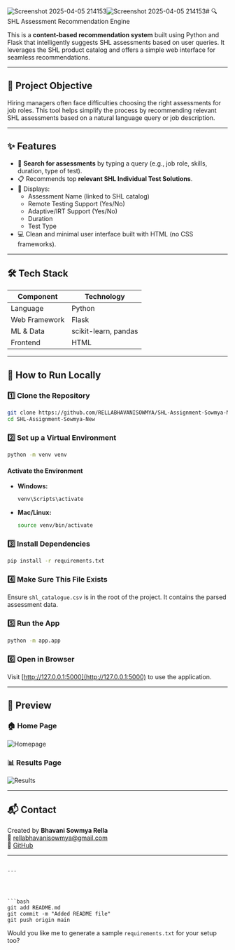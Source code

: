 ![Screenshot 2025-04-05 214153](https://github.com/user-attachments/assets/bf94763e-debb-4ab5-bf7b-cd8d05bfc24b)![Screenshot 2025-04-05 214153](https://github.com/user-attachments/assets/21f5dde4-127b-4a27-9955-f5b8e7acc005)# 🔍 SHL Assessment Recommendation Engine

This is a **content-based recommendation system** built using Python and Flask that intelligently suggests SHL assessments based on user queries. It leverages the SHL product catalog and offers a simple web interface for seamless recommendations.

---

## 🧠 Project Objective

Hiring managers often face difficulties choosing the right assessments for job roles. This tool helps simplify the process by recommending relevant SHL assessments based on a natural language query or job description.

---

## ✨ Features

- 🔎 **Search for assessments** by typing a query (e.g., job role, skills, duration, type of test).
- 📋 Recommends top **relevant SHL Individual Test Solutions**.
- 🧾 Displays:
  - Assessment Name (linked to SHL catalog)
  - Remote Testing Support (Yes/No)
  - Adaptive/IRT Support (Yes/No)
  - Duration
  - Test Type
- 💻 Clean and minimal user interface built with HTML (no CSS frameworks).
  
---

## 🛠️ Tech Stack

| Component     | Technology         |
|---------------|--------------------|
| Language      | Python             |
| Web Framework | Flask              |
| ML & Data     | scikit-learn, pandas |
| Frontend      | HTML               |

---

## 🚀 How to Run Locally

### 1️⃣ Clone the Repository

```bash
git clone https://github.com/RELLABHAVANISOWMYA/SHL-Assignment-Sowmya-New.git
cd SHL-Assignment-Sowmya-New
```

### 2️⃣ Set up a Virtual Environment

```bash
python -m venv venv
```

#### Activate the Environment

- **Windows:**
  ```bash
  venv\Scripts\activate
  ```

- **Mac/Linux:**
  ```bash
  source venv/bin/activate
  ```

### 3️⃣ Install Dependencies

```bash
pip install -r requirements.txt
```

### 4️⃣ Make Sure This File Exists

Ensure `shl_catalogue.csv` is in the root of the project. It contains the parsed assessment data.

### 5️⃣ Run the App

```bash
python -m app.app
```

### 6️⃣ Open in Browser

Visit [http://127.0.0.1:5000](http://127.0.0.1:5000) to use the application.

---

## 📸 Preview

### 🏠 Home Page  
![Homepage](assets/homepage.png)

### 📊 Results Page  
![Results](assets/results.png)

---

## 📬 Contact

Created by **Bhavani Sowmya Rella**  
📧 rellabhavanisowmya@gmail.com  
🔗 [GitHub](https://github.com/RELLABHAVANISOWMYA)

---

```

---




```bash
git add README.md
git commit -m "Added README file"
git push origin main
```

Would you like me to generate a sample `requirements.txt` for your setup too?
